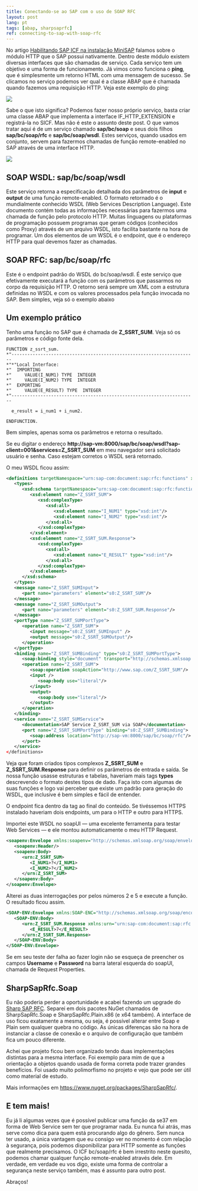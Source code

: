 ```yaml
---
title: Conectando-se ao SAP com o uso de SOAP RFC
layout: post
lang: pt
tags: [abap, sharpsaprfc]
ref: connecting-to-sap-with-soap-rfc
---
```


No artigo [Habilitando SAP ICF na instalação MiniSAP](/2015/03/14/habilitando-sap-icf-na-instalacao-minisap/ "Habilitando SAP ICF na instalação MiniSAP") falamos sobre o módulo HTTP que o SAP possui nativamente. Dentro deste módulo existem diversas interfaces que são chamadas de serviço. Cada serviço tem um objetivo e uma forma de funcionamento. Já vimos como funciona o **ping**, que é simplesmente um retorno HTML com uma mensagem de sucesso. Se clicamos no serviço podemos ver qual é a classe ABAP que é chamada quando fazemos uma requisição HTTP. Veja este exemplo do ping:

![](/public/images/2015/03/class-handler-ping.png)

Sabe o que isto significa? Podemos fazer nosso próprio serviço, basta criar uma classe ABAP que implementa a interface IF\_HTTP\_EXTENSION e registrá-la no SICF. Mas não é este o assunto deste post. O que vamos tratar aqui é de um serviço chamado **sap/bc/soap** e seus dois filhos **sap/bc/soap/rfc** e **sap/bc/soap/wsdl**. Estes serviços, quando usados em conjunto, servem para fazermos chamadas de função remote-enabled no SAP através de uma interface HTTP. 

![](/public/images/2015/03/sicf-bc-soap.png)

## SOAP WSDL: sap/bc/soap/wsdl

Este serviço retorna a especificação detalhada dos parâmetros de **input** e **output** de uma função remote-enabled. O formato retornado é o mundialmente conhecido WSDL (Web Services Description Language). Este documento contém todas as informações necessárias para fazermos uma chamada de função pelo protocolo HTTP. Muitas linguagens ou plataformas de programação possuem programas que geram códigos (conhecidos como Proxy) através de um arquivo WSDL, isto facilita bastante na hora de programar. Um dos elementos de um WSDL é o endpoint, que é o endereço HTTP para qual devemos fazer as chamadas.

## SOAP RFC: sap/bc/soap/rfc

Este é o endpoint padrão do WSDL do bc/soap/wsdl. É este serviço que efetivamente executará a função com os parâmetros que passarmos no corpo da requisição HTTP. O retorno será sempre um XML com a estrutura definidas no WSDL e com os valores processados pela função invocada no SAP. Bem simples, veja só o exemplo abaixo

## Um exemplo prático

Tenho uma função no SAP que é chamada de **Z\_SSRT\_SUM**. Veja só os parâmetros e código fonte dela.

~~~
FUNCTION z_ssrt_sum.
*"----------------------------------------------------------------------
*"*"Local Interface:
*"  IMPORTING
*"     VALUE(I_NUM1) TYPE  INTEGER
*"     VALUE(I_NUM2) TYPE  INTEGER
*"  EXPORTING
*"     VALUE(E_RESULT) TYPE  INTEGER
*"----------------------------------------------------------------------

  e_result = i_num1 + i_num2.

ENDFUNCTION.
~~~

Bem simples, apenas soma os parâmetros e retorna o resultado.

Se eu digitar o endereço **http://sap-vm:8000/sap/bc/soap/wsdl?sap-client=001&services=Z\_SSRT\_SUM** em meu navegador será solicitado usuário e senha. Caso estejam corretos o WSDL será retornado.
  
O meu WSDL ficou assim:

~~~xml
<definitions targetNamespace="urn:sap-com:document:sap:rfc:functions" xmlns="http://schemas.xmlsoap.org/wsdl/" xmlns:s0="urn:sap-com:document:sap:rfc:functions" xmlns:xsd="http://www.w3.org/2001/XMLSchema" xmlns:soap="http://schemas.xmlsoap.org/wsdl/soap/" xmlns:http="http://schemas.xmlsoap.org/wsdl/http/">
   <types>
      <xsd:schema targetNamespace="urn:sap-com:document:sap:rfc:functions">
         <xsd:element name="Z_SSRT_SUM">
            <xsd:complexType>
               <xsd:all>
                  <xsd:element name="I_NUM1" type="xsd:int"/>
                  <xsd:element name="I_NUM2" type="xsd:int"/>
               </xsd:all>
            </xsd:complexType>
         </xsd:element>
         <xsd:element name="Z_SSRT_SUM.Response">
            <xsd:complexType>
               <xsd:all>
                  <xsd:element name="E_RESULT" type="xsd:int"/>
               </xsd:all>
            </xsd:complexType>
         </xsd:element>
      </xsd:schema>
   </types>
   <message name="Z_SSRT_SUMInput">
      <part name="parameters" element="s0:Z_SSRT_SUM"/>
   </message>
   <message name="Z_SSRT_SUMOutput">
      <part name="parameters" element="s0:Z_SSRT_SUM.Response"/>
   </message>
   <portType name="Z_SSRT_SUMPortType">
      <operation name="Z_SSRT_SUM">
         <input message="s0:Z_SSRT_SUMInput" />
         <output message="s0:Z_SSRT_SUMOutput"/>
      </operation>
   </portType>
   <binding name="Z_SSRT_SUMBinding" type="s0:Z_SSRT_SUMPortType">
      <soap:binding style="document" transport="http://schemas.xmlsoap.org/soap/http"/>
      <operation name="Z_SSRT_SUM">
         <soap:operation soapAction="http://www.sap.com/Z_SSRT_SUM"/>
         <input />
            <soap:body use="literal"/>
         </input>
         <output>
            <soap:body use="literal"/>
         </output>
      </operation>
   </binding>
   <service name="Z_SSRT_SUMService">
      <documentation>SAP Service Z_SSRT_SUM via SOAP</documentation>
      <port name="Z_SSRT_SUMPortType" binding="s0:Z_SSRT_SUMBinding">
         <soap:address location="http://sap-vm:8000/sap/bc/soap/rfc"/>
      </port>
   </service>
</definitions>
~~~

Veja que foram criados tipos complexos **Z\_SSRT\_SUM** e **Z\_SSRT\_SUM.Response** para definir os parâmetros de entrada e saída. Se nossa função usasse estruturas e tabelas, haveriam mais tags **types** descrevendo o formato destes tipos de dado. Faça isto com algumas de suas funções e logo vai perceber que existe um padrão para geração do WSDL, que inclusive é bem simples e fácil de entender.

O endpoint fica dentro da tag <service> ao final do conteúdo. Se tivéssemos HTTPS instalado haveriam dois endpoints, um para o HTTP e outro para HTTPS. 

Importei este WSDL no soapUI — uma excelente ferramenta para testar Web Services — e ele montou automaticamente o meu HTTP Request.

~~~xml
<soapenv:Envelope xmlns:soapenv="http://schemas.xmlsoap.org/soap/envelope/" xmlns:urn="urn:sap-com:document:sap:rfc:functions">
   <soapenv:Header/>
   <soapenv:Body>
      <urn:Z_SSRT_SUM>
         <I_NUM1>?</I_NUM1>
         <I_NUM2>?</I_NUM2>
      </urn:Z_SSRT_SUM>
   </soapenv:Body>
</soapenv:Envelope>
~~~

Alterei as duas interrogações por pelos números 2 e 5 e execute a função. O resultado ficou assim.

~~~xml
<SOAP-ENV:Envelope xmlns:SOAP-ENC="http://schemas.xmlsoap.org/soap/encoding/" xmlns:SOAP-ENV="http://schemas.xmlsoap.org/soap/envelope/">
   <SOAP-ENV:Body>
      <urn:Z_SSRT_SUM.Response xmlns:urn="urn:sap-com:document:sap:rfc:functions">
         <E_RESULT>7</E_RESULT>
      </urn:Z_SSRT_SUM.Response>
   </SOAP-ENV:Body>
</SOAP-ENV:Envelope>
~~~

Se em seu teste der falha ao fazer login não se esqueça de preencher os campos **Username** e **Password** na barra lateral esquerda do soapUI, chamada de Request Properties.

## SharpSapRfc.Soap

Eu não poderia perder a oportunidade e acabei fazendo um upgrade do [Sharp SAP RFC](/2015/03/14/novo-projeto-sharp-sap-rfc/). Separei em dois pacotes NuGet chamados de SharpSapRfc.Soap e SharpSapRfc.Plain.x86 (e x64 também). A interface de uso ficou exatamente a mesma, ou seja, é possível alterar entre Soap e Plain sem qualquer quebra no código. As únicas diferenças são na hora de instanciar a classe de conexão e o arquivo de configuração que também fica um pouco diferente. 

Achei que projeto ficou bem organizado tendo duas implementações distintas para a mesma interface. Foi exemplo para mim de que a orientação a objetos quando usada de forma correta pode trazer grandes benefícios. Foi usado muito polimorfismo no projeto e vejo que pode ser útil como material de estudo.

Mais informações em <https://www.nuget.org/packages/SharpSapRfc/>.

## E tem mais!

Eu já li algumas vezes que é possível publicar uma função da se37 em forma de Web Service sem ter que programar nada. Eu nunca fui atrás, mas serve como dica para quem está procurando algo do gênero. Sem nunca ter usado, a única vantagem que eu consigo ver no momento é com relação à segurança, pois podemos disponibilizar para HTTP somente as funções que realmente precisamos. O ICF bc/soap/rfc é bem irrestrito neste quesito, podemos chamar qualquer função remote-enabled através dele. Em verdade, em verdade eu vos digo, existe uma forma de controlar a segurança neste serviço também, mas é assunto para outro post.

Abraços!